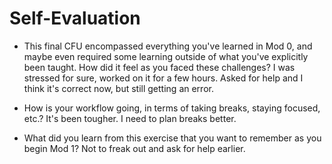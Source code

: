 # Self-Evaluation

- This final CFU encompassed everything you've learned in Mod 0, and maybe even required some learning outside of what you've explicitly been taught. How did it feel as you faced these challenges?
 I was stressed for sure, worked on it for a few hours. Asked for help and I think it's correct now, but still getting an error. 

- How is your workflow going, in terms of taking breaks, staying focused, etc.?
It's been tougher. I need to plan breaks better.

- What did you learn from this exercise that you want to remember as you begin Mod 1?
Not to freak out and ask for help earlier. 